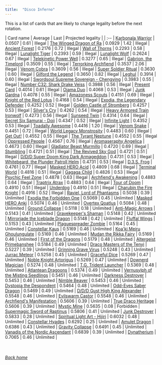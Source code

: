 ```yaml
---
title:  "Disco Inferno"
---
```


This is a list of cards that are likely to change legality before the next rotation.

| Card name | Average | Last | Projected legality |
| :-- |
[Karbonala Warrior](https://db.ygoprodeck.com/card/?search=Karbonala%20Warrior) | 0.0507 | 0.61 | Illegal |
[The Winged Dragon of Ra](https://db.ygoprodeck.com/card/?search=The%20Winged%20Dragon%20of%20Ra) | 0.0929 | 1.42 | Illegal |
[Ancient Forest](https://db.ygoprodeck.com/card/?search=Ancient%20Forest) | 0.2176 | 0.72 | Illegal |
[Wall of Thorns](https://db.ygoprodeck.com/card/?search=Wall%20of%20Thorns) | 0.2293 | 0.58 | Illegal |
[Lunalight Tiger](https://db.ygoprodeck.com/card/?search=Lunalight%20Tiger) | 0.2393 | 0.59 | Illegal |
[Lunalight Wolf](https://db.ygoprodeck.com/card/?search=Lunalight%20Wolf) | 0.2624 | 0.67 | Illegal |
[Telekinetic Power Well](https://db.ygoprodeck.com/card/?search=Telekinetic%20Power%20Well) | 0.3277 | 0.65 | Illegal |
[Gabrion, the Timelord](https://db.ygoprodeck.com/card/?search=Gabrion,%20the%20Timelord) | 0.3509 | 0.55 | Illegal |
[Terrorking Archfiend](https://db.ygoprodeck.com/card/?search=Terrorking%20Archfiend) | 0.3537 | 2.06 | Illegal |
[Venom Cobra](https://db.ygoprodeck.com/card/?search=Venom%20Cobra) | 0.3609 | 0.56 | Illegal |
[Super Soldier Ritual](https://db.ygoprodeck.com/card/?search=Super%20Soldier%20Ritual) | 0.3630 | 0.60 | Illegal |
[Gilford the Legend](https://db.ygoprodeck.com/card/?search=Gilford%20the%20Legend) | 0.3650 | 0.82 | Illegal |
[Leghul](https://db.ygoprodeck.com/card/?search=Leghul) | 0.3914 | 0.60 | Illegal |
[Swordsoul Supreme Sovereign - Chengying](https://db.ygoprodeck.com/card/?search=Swordsoul%20Supreme%20Sovereign%20-%20Chengying) | 0.3983 | 0.55 | Illegal |
[Number C32: Shark Drake Veiss](https://db.ygoprodeck.com/card/?search=Number%20C32:%20Shark%20Drake%20Veiss) | 0.3988 | 0.56 | Illegal |
[Present Card](https://db.ygoprodeck.com/card/?search=Present%20Card) | 0.4014 | 0.61 | Illegal |
[Ojama Duo](https://db.ygoprodeck.com/card/?search=Ojama%20Duo) | 0.4068 | 0.53 | Illegal |
[Junk Gardna](https://db.ygoprodeck.com/card/?search=Junk%20Gardna) | 0.4078 | 0.55 | Illegal |
[Amazoness Scouts](https://db.ygoprodeck.com/card/?search=Amazoness%20Scouts) | 0.4151 | 0.69 | Illegal |
[Knight of the Red Lotus](https://db.ygoprodeck.com/card/?search=Knight%20of%20the%20Red%20Lotus) | 0.4168 | 0.54 | Illegal |
[Exodia, the Legendary Defender](https://db.ygoprodeck.com/card/?search=Exodia,%20the%20Legendary%20Defender) | 0.4252 | 0.52 | Illegal |
[Golden Castle of Stromberg](https://db.ygoprodeck.com/card/?search=Golden%20Castle%20of%20Stromberg) | 0.4257 | 0.53 | Illegal |
[Silver's Cry](https://db.ygoprodeck.com/card/?search=Silver's%20Cry) | 0.4262 | 0.54 | Illegal |
[Heavy Armored Train Ironwolf](https://db.ygoprodeck.com/card/?search=Heavy%20Armored%20Train%20Ironwolf) | 0.4273 | 0.56 | Illegal |
[Sunseed Twin](https://db.ygoprodeck.com/card/?search=Sunseed%20Twin) | 0.4314 | 0.64 | Illegal |
[Secret Six Samurai - Doji](https://db.ygoprodeck.com/card/?search=Secret%20Six%20Samurai%20-%20Doji) | 0.4347 | 0.52 | Illegal |
[Infinite Light](https://db.ygoprodeck.com/card/?search=Infinite%20Light) | 0.4352 | 0.53 | Illegal |
[Toadally Awesome](https://db.ygoprodeck.com/card/?search=Toadally%20Awesome) | 0.4416 | 1.20 | Illegal |
[Venom Snake](https://db.ygoprodeck.com/card/?search=Venom%20Snake) | 0.4451 | 0.72 | Illegal |
[World Legacy Monstrosity](https://db.ygoprodeck.com/card/?search=World%20Legacy%20Monstrosity) | 0.4483 | 0.60 | Illegal |
[Get Out!](https://db.ygoprodeck.com/card/?search=Get%20Out!) | 0.4552 | 0.55 | Illegal |
[The Tyrant Neptune](https://db.ygoprodeck.com/card/?search=The%20Tyrant%20Neptune) | 0.4552 | 0.55 | Illegal |
[Oppressed People](https://db.ygoprodeck.com/card/?search=Oppressed%20People) | 0.4567 | 0.76 | Illegal |
[Aromaseraphy Angelica](https://db.ygoprodeck.com/card/?search=Aromaseraphy%20Angelica) | 0.4673 | 0.60 | Illegal |
[Gladiator Beast Murmillo](https://db.ygoprodeck.com/card/?search=Gladiator%20Beast%20Murmillo) | 0.4720 | 0.69 | Illegal |
[Stumbling](https://db.ygoprodeck.com/card/?search=Stumbling) | 0.4721 | 0.51 | Illegal |
[The Revived Sky God](https://db.ygoprodeck.com/card/?search=The%20Revived%20Sky%20God) | 0.4721 | 0.51 | Illegal |
[D/D/D Super Doom King Dark Armageddon](https://db.ygoprodeck.com/card/?search=D/D/D%20Super%20Doom%20King%20Dark%20Armageddon) | 0.4731 | 0.53 | Illegal |
[Whitebeard, the Plunder Patroll Helm](https://db.ygoprodeck.com/card/?search=Whitebeard,%20the%20Plunder%20Patroll%20Helm) | 0.4731 | 0.53 | Illegal |
[D.3.S. Frog](https://db.ygoprodeck.com/card/?search=D.3.S.%20Frog) | 0.4761 | 0.77 | Illegal |
[Masked HERO Acid](https://db.ygoprodeck.com/card/?search=Masked%20HERO%20Acid) | 0.4809 | 0.68 | Illegal |
[Terminal World](https://db.ygoprodeck.com/card/?search=Terminal%20World) | 0.4816 | 0.51 | Illegal |
[Gagaga Child](https://db.ygoprodeck.com/card/?search=Gagaga%20Child) | 0.4826 | 0.53 | Illegal |
[Psychic Feel Zone](https://db.ygoprodeck.com/card/?search=Psychic%20Feel%20Zone) | 0.4878 | 0.63 | Illegal |
[Archfiend's Awakening](https://db.ygoprodeck.com/card/?search=Archfiend's%20Awakening) | 0.4883 | 0.64 | Illegal |
[Traptrix Atrax](https://db.ygoprodeck.com/card/?search=Traptrix%20Atrax) | 0.4883 | 0.64 | Illegal |
[Tour of Doom](https://db.ygoprodeck.com/card/?search=Tour%20of%20Doom) | 0.4910 | 0.51 | Illegal |
[Underdog](https://db.ygoprodeck.com/card/?search=Underdog) | 0.4910 | 0.51 | Illegal |
[Charubin the Fire Knight](https://db.ygoprodeck.com/card/?search=Charubin%20the%20Fire%20Knight) | 0.4916 | 0.52 | Illegal |
[Raviel, Lord of Phantasms](https://db.ygoprodeck.com/card/?search=Raviel,%20Lord%20of%20Phantasms) | 0.5038 | 0.39 | Unlimited |
[Exodia the Forbidden One](https://db.ygoprodeck.com/card/?search=Exodia%20the%20Forbidden%20One) | 0.5069 | 0.45 | Unlimited |
[Masked HERO Anki](https://db.ygoprodeck.com/card/?search=Masked%20HERO%20Anki) | 0.5074 | 0.46 | Unlimited |
[Overtex Qoatlus](https://db.ygoprodeck.com/card/?search=Overtex%20Qoatlus) | 0.5084 | 0.48 | Unlimited |
[Ground Collapse](https://db.ygoprodeck.com/card/?search=Ground%20Collapse) | 0.5118 | 0.18 | Unlimited |
[Anti-Magic Arrows](https://db.ygoprodeck.com/card/?search=Anti-Magic%20Arrows) | 0.5143 | 0.41 | Unlimited |
[Gravekeeper's Shaman](https://db.ygoprodeck.com/card/?search=Gravekeeper's%20Shaman) | 0.5148 | 0.42 | Unlimited |
[Mirrorjade the Iceblade Dragon](https://db.ygoprodeck.com/card/?search=Mirrorjade%20the%20Iceblade%20Dragon) | 0.5148 | 0.42 | Unlimited |
[Fluffal Wings](https://db.ygoprodeck.com/card/?search=Fluffal%20Wings) | 0.5153 | 0.43 | Unlimited |
[Plaguespreader Zombie](https://db.ygoprodeck.com/card/?search=Plaguespreader%20Zombie) | 0.5164 | 0.45 | Unlimited |
[Constellar Kaus](https://db.ygoprodeck.com/card/?search=Constellar%20Kaus) | 0.5169 | 0.46 | Unlimited |
[Koa'ki Meiru Ghoulungulate](https://db.ygoprodeck.com/card/?search=Koa'ki%20Meiru%20Ghoulungulate) | 0.5169 | 0.46 | Unlimited |
[Mudan the Rikka Fairy](https://db.ygoprodeck.com/card/?search=Mudan%20the%20Rikka%20Fairy) | 0.5169 | 0.46 | Unlimited |
[First of the Dragons](https://db.ygoprodeck.com/card/?search=First%20of%20the%20Dragons) | 0.5179 | 0.48 | Unlimited |
[Altergeist Primebanshee](https://db.ygoprodeck.com/card/?search=Altergeist%20Primebanshee) | 0.5184 | 0.49 | Unlimited |
[Draco Masters of the Tenyi](https://db.ygoprodeck.com/card/?search=Draco%20Masters%20of%20the%20Tenyi) | 0.5227 | 0.39 | Unlimited |
[Grinning Grave Virus](https://db.ygoprodeck.com/card/?search=Grinning%20Grave%20Virus) | 0.5248 | 0.43 | Unlimited |
[Jurrac Meteor](https://db.ygoprodeck.com/card/?search=Jurrac%20Meteor) | 0.5258 | 0.45 | Unlimited |
[Graceful Dice](https://db.ygoprodeck.com/card/?search=Graceful%20Dice) | 0.5269 | 0.47 | Unlimited |
[Noble Knight Artorigus](https://db.ygoprodeck.com/card/?search=Noble%20Knight%20Artorigus) | 0.5269 | 0.47 | Unlimited |
[Downerd Magician](https://db.ygoprodeck.com/card/?search=Downerd%20Magician) | 0.5274 | 0.48 | Unlimited |
[T.G. Trident Launcher](https://db.ygoprodeck.com/card/?search=T.G.%20Trident%20Launcher) | 0.5369 | 0.48 | Unlimited |
[Atlantean Dragoons](https://db.ygoprodeck.com/card/?search=Atlantean%20Dragoons) | 0.5374 | 0.49 | Unlimited |
[Vernusylph of the Misting Seedlings](https://db.ygoprodeck.com/card/?search=Vernusylph%20of%20the%20Misting%20Seedlings) | 0.5451 | 0.46 | Unlimited |
[Darkness Destroyer](https://db.ygoprodeck.com/card/?search=Darkness%20Destroyer) | 0.5453 | 0.46 | Unlimited |
[Nimble Beaver](https://db.ygoprodeck.com/card/?search=Nimble%20Beaver) | 0.5453 | 0.46 | Unlimited |
[Dystopia the Despondent](https://db.ygoprodeck.com/card/?search=Dystopia%20the%20Despondent) | 0.5464 | 0.48 | Unlimited |
[Odd-Eyes Saber Dragon](https://db.ygoprodeck.com/card/?search=Odd-Eyes%20Saber%20Dragon) | 0.5469 | 0.49 | Unlimited |
[D/D/D Gust High King Alexander](https://db.ygoprodeck.com/card/?search=D/D/D%20Gust%20High%20King%20Alexander) | 0.5548 | 0.46 | Unlimited |
[Evilswarm Castor](https://db.ygoprodeck.com/card/?search=Evilswarm%20Castor) | 0.5548 | 0.46 | Unlimited |
[Archfiend's Manifestation](https://db.ygoprodeck.com/card/?search=Archfiend's%20Manifestation) | 0.5606 | 0.39 | Unlimited |
[True Draco Heritage](https://db.ygoprodeck.com/card/?search=True%20Draco%20Heritage) | 0.5606 | 0.39 | Unlimited |
[Mystic Mine](https://db.ygoprodeck.com/card/?search=Mystic%20Mine) | 0.5635 | 0.08 | Forbidden |
[Supermagic Sword of Raptinus](https://db.ygoprodeck.com/card/?search=Supermagic%20Sword%20of%20Raptinus) | 0.5806 | 0.41 | Unlimited |
[Junk Destroyer](https://db.ygoprodeck.com/card/?search=Junk%20Destroyer) | 0.5833 | 0.28 | Unlimited |
[Spiritual Light Art - Hijiri](https://db.ygoprodeck.com/card/?search=Spiritual%20Light%20Art%20-%20Hijiri) | 0.6032 | 0.48 | Unlimited |
[Constellar Hyades](https://db.ygoprodeck.com/card/?search=Constellar%20Hyades) | 0.6292 | 0.25 | Unlimited |
[Amulet Dragon](https://db.ygoprodeck.com/card/?search=Amulet%20Dragon) | 0.6386 | 0.43 | Unlimited |
[Gravity Collapse](https://db.ygoprodeck.com/card/?search=Gravity%20Collapse) | 0.6491 | 0.45 | Unlimited |
[Vanadis of the Nordic Ascendant](https://db.ygoprodeck.com/card/?search=Vanadis%20of%20the%20Nordic%20Ascendant) | 0.6839 | 0.39 | Unlimited |
[Dynatherium](https://db.ygoprodeck.com/card/?search=Dynatherium) | 0.7065 | 0.46 | Unlimited |

<br>

###### [Back home](index)